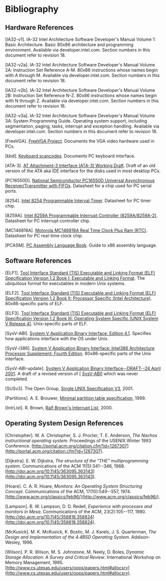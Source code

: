 # Bibliography

## Hardware References

\[IA32-v1]. IA-32 Intel Architecture Software Developer's Manual Volume 1: Basic Architecture. Basic 80x86 architecture and programming environment. Available via developer.intel.com. Section numbers in this document refer to revision 18.

\[IA32-v2a]. IA-32 Intel Architecture Software Developer's Manual Volume 2A: Instruction Set Reference A-M. 80x86 instructions whose names begin with A through M. Available via developer.intel.com. Section numbers in this document refer to revision 18.

\[IA32-v2b]. IA-32 Intel Architecture Software Developer's Manual Volume 2B: Instruction Set Reference N-Z. 80x86 instructions whose names begin with N through Z. Available via developer.intel.com. Section numbers in this document refer to revision 18.

\[IA32-v3a]. IA-32 Intel Architecture Software Developer's Manual Volume 3A: System Programming Guide. Operating system support, including segmentation, paging, tasks, interrupt and exception handling. Available via developer.intel.com. Section numbers in this document refer to revision 18.

\[FreeVGA]. [FreeVGA Project](https://www.cs.jhu.edu/\~huang/cs318/fall21/project/specs/freevga/home.htm). Documents the VGA video hardware used in PCs.

\[kbd]. [Keyboard scancodes](https://www.cs.jhu.edu/\~huang/cs318/fall21/project/specs/kbd/scancodes.html). Documents PC keyboard interface.

\[ATA-3]. [AT Attachment-3 Interface (ATA-3) Working Draft](https://www.cs.jhu.edu/\~huang/cs318/fall21/project/specs/ata-3-std.pdf). Draft of an old version of the ATA aka IDE interface for the disks used in most desktop PCs.

\[PC16550D]. [National Semiconductor PC16550D Universal Asynchronous Receiver/Transmitter with FIFOs](https://www.cs.jhu.edu/\~huang/cs318/fall21/project/specs/pc16550d.pdf). Datasheet for a chip used for PC serial ports.

\[8254]. [Intel 8254 Programmable Interval Timer](https://www.cs.jhu.edu/\~huang/cs318/fall21/project/specs/8254.pdf). Datasheet for PC timer chip.

\[8259A]. [Intel 8259A Programmable Interrupt Controller (8259A/8259A-2)](https://www.cs.jhu.edu/\~huang/cs318/fall21/project/specs/8259A.pdf). Datasheet for PC interrupt controller chip.

\[MC146818A]. [Motorola MC146818A Real Time Clock Plus Ram (RTC)](https://www.cs.jhu.edu/\~huang/cs318/fall21/project/specs/mc146818a.pdf). Datasheet for PC real-time clock chip.

\[PCASM]. [PC Assembly Language Book](https://www.cs.jhu.edu/\~huang/cs318/fall21/project/specs/pcasm-book.pdf). Guide to x86 assembly language.

## Software References

\[ELF1]. [Tool Interface Standard (TIS) Executable and Linking Format (ELF) Specification Version 1.2 Book I: Executable and Linking Format](https://www.cs.jhu.edu/\~huang/cs318/fall21/project/specs/elf.pdf). The ubiquitous format for executables in modern Unix systems.

\[ELF2]. [Tool Interface Standard (TIS) Executable and Linking Format (ELF) Specification Version 1.2 Book II: Processor Specific (Intel Architecture)](https://www.cs.jhu.edu/\~huang/cs318/fall21/project/specs/elf.pdf). 80x86-specific parts of ELF.

\[ELF3]. [Tool Interface Standard (TIS) Executable and Linking Format (ELF) Specification Version 1.2 Book III: Operating System Specific (UNIX System V Release 4)](https://www.cs.jhu.edu/\~huang/cs318/fall21/project/specs/elf.pdf). Unix-specific parts of ELF.

\[SysV-ABI]. [System V Application Binary Interface: Edition 4.1](https://www.cs.jhu.edu/\~huang/cs318/fall21/project/specs/sysv-abi-4.1.pdf). Specifies how applications interface with the OS under Unix.

\[SysV-i386]. [System V Application Binary Interface: Intel386 Architecture Processor Supplement: Fourth Edition](https://www.cs.jhu.edu/\~huang/cs318/fall21/project/specs/sysv-abi-i386-4.pdf). 80x86-specific parts of the Unix interface.

\[SysV-ABI-update]. [System V Application Binary Interface--DRAFT--24 April 2001](https://www.cs.jhu.edu/\~huang/cs318/fall21/project/specs/sysv-abi-update.html/contents.html). A draft of a revised version of \[ [SysV-ABI](https://www.cs.jhu.edu/\~huang/cs318/fall21/project/pintos\_14.html#SysV-ABI)] which was never completed.

\[SUSv3]. The Open Group, [Single UNIX Specification V3](http://www.unix.org/single\_unix\_specification/), 2001.

\[Partitions]. A. E. Brouwer, [Minimal partition table specification](https://www.cs.jhu.edu/\~huang/cs318/fall21/project/specs/partitions/partition\_tables.html), 1999.

\[IntrList]. R. Brown, [Ralf Brown's Interrupt List](http://www.ctyme.com/rbrown.htm), 2000.

## Operating System Design References

\[Christopher]. W. A. Christopher, S. J. Procter, T. E. Anderson, _The Nachos instructional operating system_. Proceedings of the USENIX Winter 1993 Conference. [http://portal.acm.org/citation.cfm?id=1267307](http://portal.acm.org/citation.cfm?id=1267307).

\[Dijkstra]. E. W. Dijkstra, _The structure of the "THE" multiprogramming system_. Communications of the ACM 11(5):341--346, 1968. [http://doi.acm.org/10.1145/363095.363143](http://doi.acm.org/10.1145/363095.363143).

\[Hoare]. C. A. R. Hoare, _Monitors: An Operating System Structuring Concept_. Communications of the ACM, 17(10):549--557, 1974. [http://www.acm.org/classics/feb96/](http://www.acm.org/classics/feb96/).

\[Lampson]. B. W. Lampson, D. D. Redell, _Experience with processes and monitors in Mesa_. Communications of the ACM, 23(2):105--117, 1980. [http://doi.acm.org/10.1145/358818.358824](http://doi.acm.org/10.1145/358818.358824).

\[McKusick]. M. K. McKusick, K. Bostic, M. J. Karels, J. S. Quarterman, _The Design and Implementation of the 4.4BSD Operating System_. Addison-Wesley, 1996.

\[Wilson]. P. R. Wilson, M. S. Johnstone, M. Neely, D. Boles, _Dynamic Storage Allocation: A Survey and Critical Review_. International Workshop on Memory Management, 1995. [http://www.cs.utexas.edu/users/oops/papers.html#allocsrv](http://www.cs.utexas.edu/users/oops/papers.html#allocsrv).
